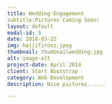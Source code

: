 ```yaml
---
title: Wedding Engagement
subtitle:Pictures Coming Soon!
layout: default
modal-id: 5
date: 2018-03-22
img: hajjifirooz.jpeg
thumbnail: thumbnailwedding.jpg
alt: image-alt
project-date: April 2014
client: Start Bootstrap
category: Web Development
description: Nice pictures......

---
```

